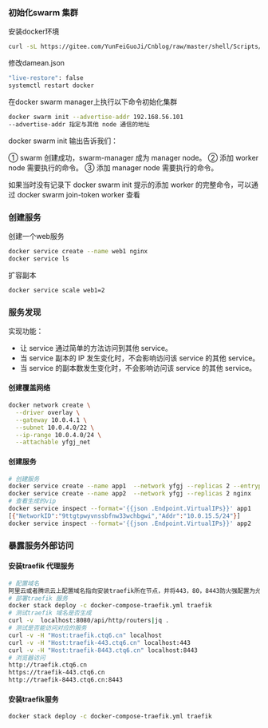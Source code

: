 ### 初始化swarm 集群
安装docker环境
```bash
curl -sL https://gitee.com/YunFeiGuoJi/Cnblog/raw/master/shell/Scripts/docker_install.sh|sh -x -
```

修改damean.json
```bash
"live-restore": false
systemctl restart docker
```

在docker swarm manager上执行以下命令初始化集群
```bash
docker swarm init --advertise-addr 192.168.56.101
--advertise-addr 指定与其他 node 通信的地址 
```
docker swarm init 输出告诉我们：

① swarm 创建成功，swarm-manager 成为 manager node。
② 添加 worker node 需要执行的命令。
③ 添加 manager node 需要执行的命令。

如果当时没有记录下 docker swarm init 提示的添加 worker 的完整命令，可以通过 docker swarm join-token worker 查看

### 创建服务
创建一个web服务
```bash
docker service create --name web1 nginx
docker service ls
```
扩容副本
```bash
docker service scale web1=2
```
### 服务发现
实现功能：
- 让 service 通过简单的方法访问到其他 service。
- 当 service 副本的 IP 发生变化时，不会影响访问该 service 的其他 service。
- 当 service 的副本数发生变化时，不会影响访问该 service 的其他 service。

#### 创建覆盖网络

```bash
docker network create \
  --driver overlay \
  --gateway 10.0.4.1 \
  --subnet 10.0.4.0/22 \
  --ip-range 10.0.4.0/24 \
  --attachable yfgj_net
```
#### 创建服务
```bash
# 创建服务
docker service create --name app1  --network yfgj --replicas 2 --entrypoint "sleep 1d" busybox
docker service create --name app2  --network yfgj --replicas 2 nginx
# 查看生成的vip
docker service inspect --format='{{json .Endpoint.VirtualIPs}}' app1
[{"NetworkID":"9ttgtpwyvnssbfnw33wchbgwi","Addr":"10.0.15.5/24"}]
docker service inspect --format='{{json .Endpoint.VirtualIPs}}' app2
```

### 暴露服务外部访问
#### 安装traefik 代理服务
```bash
# 配置域名
阿里云或者腾讯云上配置域名指向安装traefik所在节点，并将443，80，8443防火强配置为允许公网访问，配置需要访问的服务域名
# 部署traefik 服务
docker stack deploy -c docker-compose-traefik.yml traefik
# 测试traefik 域名是否生成
curl -v  localhost:8080/api/http/routers|jq .
# 测试是否能访问对应的服务
curl -v -H "Host:traefik.ctq6.cn" localhost
curl -v -H "Host:traefik-443.ctq6.cn" localhost:443
curl -v -H "Host:traefik-8443.ctq6.cn" localhost:8443
# 浏览器访问
http://traefik.ctq6.cn
https://traefik-443.ctq6.cn
http://traefik-8443.ctq6.cn:8443
```
#### 安装traefik服务
```bash
docker stack deploy -c docker-compose-traefik.yml traefik
```

